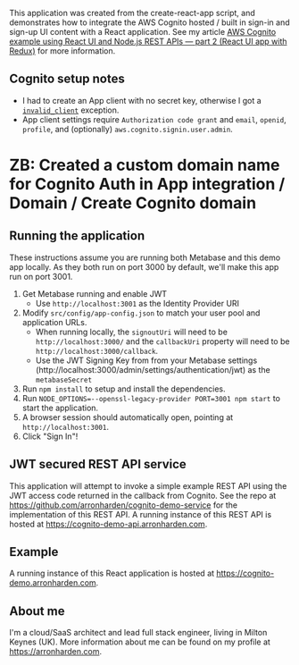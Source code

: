 This application was created from the create-react-app script, and demonstrates how to integrate the AWS Cognito hosted / built in sign-in and sign-up UI content with a React application. See my article [AWS Cognito example using React UI and Node.js REST APIs — part 2 (React UI app with Redux)](https://medium.com/@arron.harden/aws-cognito-example-using-react-ui-and-node-js-rest-apis-part-3-jwt-secured-rest-apis-e56d336ce306) for more information.

## Cognito setup notes

- I had to create an App client with no secret key, otherwise I got a [`invalid_client`](https://github.com/aws/amazon-cognito-auth-js/issues/206) exception.
- App client settings require `Authorization code grant` and `email`, `openid`, `profile`, and (optionally) `aws.cognito.signin.user.admin`.

# ZB: Created a custom domain name for Cognito Auth in App integration / Domain / Create Cognito domain


## Running the application

These instructions assume you are running both Metabase and this demo app locally. As they both run on port 3000 by default, we'll make this app run on port 3001.

1. Get Metabase running and enable JWT
    - Use `http://localhost:3001` as the Identity Provider URI
2. Modify `src/config/app-config.json` to match your user pool and application URLs.
    - When running locally, the `signoutUri` will need to be `http://localhost:3000/` and the `callbackUri` property will need to be `http://localhost:3000/callback`.
    - Use the JWT Signing Key from from your Metabase settings (http://localhost:3000/admin/settings/authentication/jwt) as the `metabaseSecret`
3. Run `npm install` to setup and install the dependencies.
4. Run `NODE_OPTIONS=--openssl-legacy-provider PORT=3001 npm start` to start the application.
5. A browser session should automatically open, pointing at `http://localhost:3001`.
6. Click "Sign In"!

## JWT secured REST API service
This application will attempt to invoke a simple example REST API using the JWT access code returned in the callback from Cognito. See the repo at https://github.com/arronharden/cognito-demo-service for the implementation of this REST API. A running instance of this REST API is hosted at https://cognito-demo-api.arronharden.com. 

## Example
A running instance of this React application is hosted at https://cognito-demo.arronharden.com.

## About me
I'm a cloud/SaaS architect and lead full stack engineer, living in Milton Keynes (UK). More information about me can be found on my profile at https://arronharden.com.
